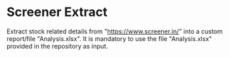 # Screener Extract

Extract stock related details from "https://www.screener.in/" into a custom report/file "Analysis.xlsx".
It is mandatory to use the file "Analysis.xlsx" provided in the repository as input.
